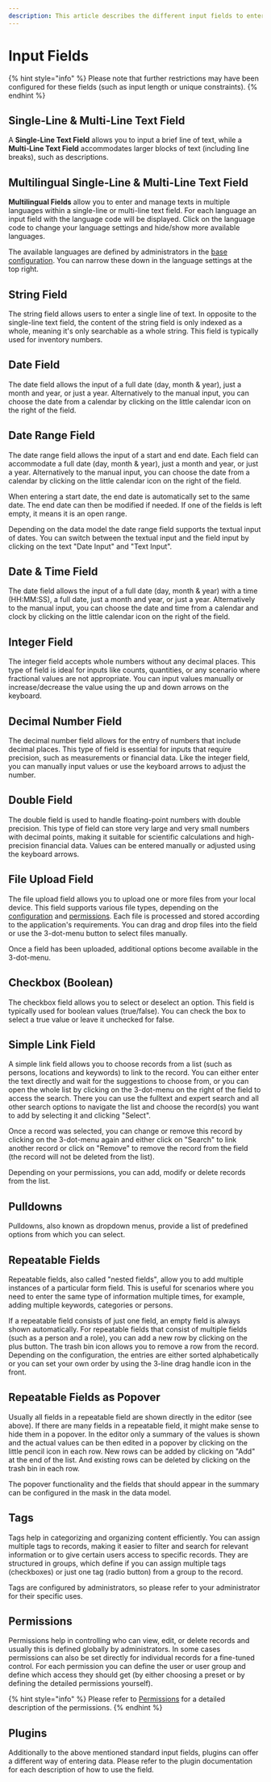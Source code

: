 ```yaml
---
description: This article describes the different input fields to enter or modify data.
---
```


# Input Fields

{% hint style="info" %}
Please note that further restrictions may have been configured for these fields (such as input length or unique constraints).
{% endhint %}



## Single-Line & Multi-Line Text Field

A **Single-Line Text Field** allows you to input a brief line of text, while a **Multi-Line Text Field** accommodates larger blocks of text (including line breaks), such as descriptions.&#x20;



## Multilingual Single-Line & Multi-Line Text Field

**Multilingual Fields** allow you to enter and manage texts in multiple languages within a single-line or multi-line text field. For each language an input field with the language code will be displayed. Click on the language code to change your language settings and hide/show more available languages.&#x20;

The available languages are defined by administrators in the [base configuration](../../../for-administrators/readme/languages.md). You can narrow these down in the language settings at the top right.



## String Field

The string field allows users to enter a single line of text. In opposite to the single-line text field, the content of the string field is only indexed as a whole, meaning it's only searchable as a whole string. This field is typically used for inventory numbers.&#x20;



## Date Field

The date field allows the input of a full date (day, month & year), just a month and year, or just a year. Alternatively to the manual input, you can choose the date from a calendar by clicking on the little calendar icon on the right of the field.



## Date Range Field

The date range field allows the input of a start and end date. Each field can accommodate a full date (day, month & year), just a month and year, or just a year. Alternatively to the manual input, you can choose the date from a calendar by clicking on the little calendar icon on the right of the field.

When entering a start date, the end date is automatically set to the same date. The end date can then be modified if needed. If one of the fields is left empty, it means it is an open range.&#x20;

Depending on the data model the date range field supports the textual input of dates. You can switch between the textual input and the field input by clicking on the text "Date Input" and "Text Input".



## Date & Time Field

The date field allows the input of a full date (day, month & year) with a time (HH:MM:SS), a full date, just a month and year, or just a year. Alternatively to the manual input, you can choose the date and time from a calendar and clock by clicking on the little calendar icon on the right of the field.



## Integer Field

The integer field accepts whole numbers without any decimal places. This type of field is ideal for inputs like counts, quantities, or any scenario where fractional values are not appropriate. You can input values manually or increase/decrease the value using the up and down arrows on the keyboard.



## Decimal Number Field

The decimal number field allows for the entry of numbers that include decimal places. This type of field is essential for inputs that require precision, such as measurements or financial data. Like the integer field, you can manually input values or use the keyboard arrows to adjust the number.



## Double Field

The double field is used to handle floating-point numbers with double precision. This type of field can store very large and very small numbers with decimal points, making it suitable for scientific calculations and high-precision financial data. Values can be entered manually or adjusted using the keyboard arrows.



## File Upload Field

The file upload field allows you to upload one or more files from your local device. This field supports various file types, depending on the [configuration](../../../for-administrators/readme/file-worker/) and [permissions](../../../for-administrators/permissions/). Each file is processed and stored according to the application's requirements. You can drag and drop files into the field or use the 3-dot-menu button to select files manually.

Once a field has been uploaded, additional options become available in the 3-dot-menu.&#x20;



## Checkbox (Boolean)

The checkbox field allows you to select or deselect an option. This field is typically used for boolean values (true/false). You can check the box to select a true value or leave it unchecked for false.



## Simple Link Field

A simple link field allows you to choose records from a list (such as persons, locations and keywords) to link to the record. You can either enter the text directly and wait for the suggestions to choose from, or you can open the whole list by clicking on the 3-dot-menu on the right of the field to access the search. There you can use the fulltext and expert search and all other search options to navigate the list and choose the record(s) you want to add by selecting it and clicking "Select".

Once a record was selected, you can change or remove this record by clicking on the 3-dot-menu again and either click on "Search" to link another record or click on "Remove" to remove the record from the field (the record will not be deleted from the list).

Depending on your permissions, you can add, modify or delete records from the list.



## Pulldowns

Pulldowns, also known as dropdown menus, provide a list of predefined options from which you can select.&#x20;



## Repeatable Fields

Repeatable fields, also called "nested fields", allow you to add multiple instances of a particular form field. This is useful for scenarios where you need to enter the same type of information multiple times, for example, adding multiple keywords, categories or persons.

If a repeatable field consists of just one field, an empty field is always shown automatically. For repeatable fields that consist of multiple fields (such as a person and a role), you can add a new row by clicking on the plus button. The trash bin icon allows you to remove a row from the record. Depending on the configuration, the entries are either sorted alphabetically or you can set your own order by using the 3-line drag handle icon in the front.



## Repeatable Fields as Popover

Usually all fields in a repeatable field are shown directly in the editor (see above). If there are many fields in a repeatable field, it might make sense to hide them in a popover. In the editor only a summary of the values is shown and the actual values can be then edited in a popover by clicking on the little pencil icon in each row. New rows can be added by clicking on "Add" at the end of the list. And existing rows can be deleted by clicking on the trash bin in each row.

The popover functionality and the fields that should appear in the summary can be configured in the mask in the data model.



## Tags

Tags help in categorizing and organizing content efficiently.  You can assign multiple tags to records, making it easier to filter and search for relevant information or to give certain users access to specific records. They are structured in groups, which define if you can assign multiple tags  (checkboxes) or just one tag (radio button) from a group to the record.

Tags are configured by administrators, so please refer to your administrator for their specific uses.



## Permissions

Permissions help in controlling who can view, edit, or delete records and usually this is defined globally by administrators. In some cases permissions can also be set directly for individual records for a fine-tuned control. For each permission you can define the user or user group and define which access they should get (by either choosing a preset or by defining the detailed permissions yourself).&#x20;

{% hint style="info" %}
Please refer to [Permissions](../../../for-administrators/permissions/) for a detailed description of the permissions.
{% endhint %}



## Plugins

Additionally to the above mentioned standard input fields, plugins can offer a different way of entering data. Please refer to the plugin documentation for each description of how to use the field.
